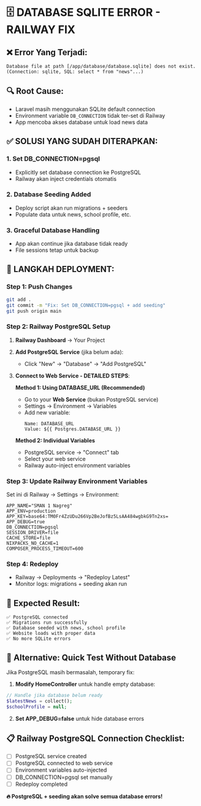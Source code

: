 # 🗄️ DATABASE SQLITE ERROR - RAILWAY FIX

## ❌ **Error Yang Terjadi:**

```
Database file at path [/app/database/database.sqlite] does not exist.
(Connection: sqlite, SQL: select * from "news"...)
```

## 🔍 **Root Cause:**

-   Laravel masih menggunakan SQLite default connection
-   Environment variable `DB_CONNECTION` tidak ter-set di Railway
-   App mencoba akses database untuk load news data

## ✅ **SOLUSI YANG SUDAH DITERAPKAN:**

### 1. **Set DB_CONNECTION=pgsql**

-   Explicitly set database connection ke PostgreSQL
-   Railway akan inject credentials otomatis

### 2. **Database Seeding Added**

-   Deploy script akan run migrations + seeders
-   Populate data untuk news, school profile, etc.

### 3. **Graceful Database Handling**

-   App akan continue jika database tidak ready
-   File sessions tetap untuk backup

## 🚀 **LANGKAH DEPLOYMENT:**

### Step 1: Push Changes

```bash
git add .
git commit -m "Fix: Set DB_CONNECTION=pgsql + add seeding"
git push origin main
```

### Step 2: Railway PostgreSQL Setup

1. **Railway Dashboard** → Your Project
2. **Add PostgreSQL Service** (jika belum ada):
   - Click "New" → "Database" → "Add PostgreSQL"
3. **Connect to Web Service - DETAILED STEPS**:

   **Method 1: Using DATABASE_URL (Recommended)**
   - Go to your **Web Service** (bukan PostgreSQL service)
   - Settings → Environment → Variables
   - Add new variable:
     ```
     Name: DATABASE_URL
     Value: ${{ Postgres.DATABASE_URL }}
     ```
   
   **Method 2: Individual Variables**
   - PostgreSQL service → "Connect" tab
   - Select your web service
   - Railway auto-inject environment variables

### Step 3: Update Railway Environment Variables

Set ini di Railway → Settings → Environment:

```
APP_NAME="SMAN 1 Nagreg"
APP_ENV=production
APP_KEY=base64:TM0Fr4ZzUDu266Vp2BeJofBz5LsAA484wgbkG9Tn2xs=
APP_DEBUG=true
DB_CONNECTION=pgsql
SESSION_DRIVER=file
CACHE_STORE=file
NIXPACKS_NO_CACHE=1
COMPOSER_PROCESS_TIMEOUT=600
```

### Step 4: Redeploy

-   Railway → Deployments → "Redeploy Latest"
-   Monitor logs: migrations + seeding akan run

## 🎯 **Expected Result:**

```
✅ PostgreSQL connected
✅ Migrations run successfully
✅ Database seeded with news, school profile
✅ Website loads with proper data
✅ No more SQLite errors
```

## 🚨 **Alternative: Quick Test Without Database**

Jika PostgreSQL masih bermasalah, temporary fix:

1. **Modify HomeController** untuk handle empty database:

```php
// Handle jika database belum ready
$latestNews = collect();
$schoolProfile = null;
```

2. **Set APP_DEBUG=false** untuk hide database errors

## 📋 **Railway PostgreSQL Connection Checklist:**

-   [ ] PostgreSQL service created
-   [ ] PostgreSQL connected to web service
-   [ ] Environment variables auto-injected
-   [ ] DB_CONNECTION=pgsql set manually
-   [ ] Redeploy completed

**🔥 PostgreSQL + seeding akan solve semua database errors!**
